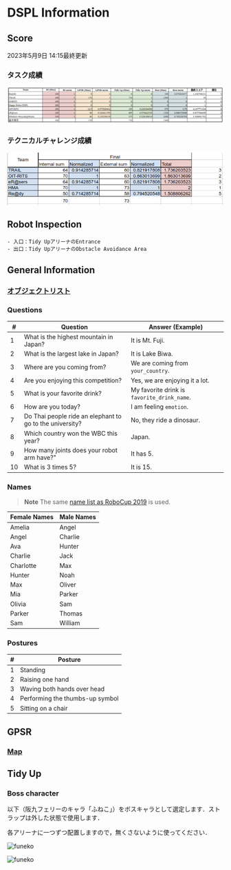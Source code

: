 # DSPL Information

## Score
2023年5月9日 14:15最終更新

### タスク成績
<p><img src="task_score.png" alt="task_score"></p>

### テクニカルチャレンジ成績
<p><img src="technical_challenge_score.png" alt="tc_score"></p>

## Robot Inspection
    - 入口：Tidy UpアリーナのEntrance
    - 出口：Tidy UpアリーナのObstacle Avoidance Area

## General Information

### [オブジェクトリスト](dspl_objects_with_predefined_location.pdf)

### Questions

| #   | Question                                                 | Answer (Example)                            |
| --- | -------------------------------------------------------- | ------------------------------------------- |
| 1   | What is the highest mountain in Japan?                   | It is Mt. Fuji.                             |
| 2   | What is the largest lake in Japan?                       | It is Lake Biwa.                            |
| 3   | Where are you coming from?                               | We are coming from `your_country`.          |
| 4   | Are you enjoying this competition?                       | Yes, we are enjoying it a lot.              |
| 5   | What is your favorite drink?                             | My favorite drink is `favorite_drink_name`. |
| 6   | How are you today?                                       | I am feeling `emotion`.                     |
| 7   | Do Thai people ride an elephant to go to the university? | No, they ride a dinosaur.                   |
| 8   | Which country won the WBC this year?                     | Japan.                                      |
| 9   | How many joints does your robot arm have?"               | It has 5.                                   |
| 10  | What is 3 times 5?                                       | It is 15.                                   |

### Names

> **Note**
> The same [name list as RoboCup 2019](https://github.com/RoboCupAtHome/Sydney2019/blob/master/Files/Names.pdf) is used.

| Female Names | Male Names |
| ------------ | ---------- |
| Amelia       | Angel      |
| Angel        | Charlie    |
| Ava          | Hunter     |
| Charlie      | Jack       |
| Charlotte    | Max        |
| Hunter       | Noah       |
| Max          | Oliver     |
| Mia          | Parker     |
| Olivia       | Sam        |
| Parker       | Thomas     |
| Sam          | William    |

### Postures

| #   | Posture                         |
| --- | ------------------------------- |
| 1   | Standing                        |
| 2   | Raising one hand                |
| 3   | Waving both hands over head     |
| 4   | Performing the thumbs-up symbol |
| 5   | Sitting on a chair              |

## GPSR
### [Map](gpsr_map.pdf)

## Tidy Up
### Boss character

以下（阪九フェリーのキャラ「ふねこ」）をボスキャラとして選定します．ストラップは外した状態で使用します．

各アリーナに一つずつ配置しますので，無くさないように使ってください．

<p><img src="../images/funeko_0.png" alt="funeko", width="240" height="170"></p>
<p><img src="../images/funeko_1.png" alt="funeko", width="170" height="240"></p>

